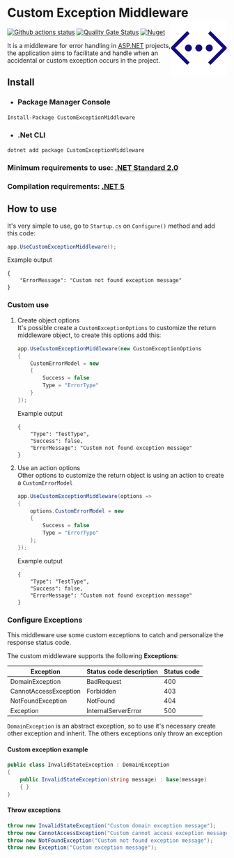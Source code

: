 # Custom Exception Middleware <img src="https://raw.githubusercontent.com/isaacnborges/custom-exception-middleware/master/docs/icon.png" align='right' />

[![Github actions status](https://github.com/isaacnborges/custom-exception-middleware/actions/workflows/deploy-pack.yml/badge.svg)](https://github.com/isaacnborges/custom-exception-middleware/actions/workflows/deploy-pack.yml)
[![Quality Gate Status](https://sonarcloud.io/api/project_badges/measure?project=isaacnborges_custom-exception-middleware&metric=alert_status)](https://sonarcloud.io/dashboard?id=isaacnborges_custom-exception-middleware)
[![Nuget](https://img.shields.io/nuget/v/CustomExceptionMiddleware?label=Nuget&style=flat)](https://www.nuget.org/packages/CustomExceptionMiddleware/)

It is a middleware for error handling in [ASP.NET](https://dotnet.microsoft.com/apps/aspnet) projects, the application aims to facilitate and handle when an accidental or custom exception occurs in the project.

## Install

- ### Package Manager Console

```
Install-Package CustomExceptionMiddleware
```

- ### .Net CLI

```
dotnet add package CustomExceptionMiddleware
```

### Minimum requirements to use: [.NET Standard 2.0](https://docs.microsoft.com/en-us/dotnet/standard/net-standard)

### Compilation requirements: [.NET 5](https://dotnet.microsoft.com/download/dotnet/5.0)

## How to use

It's very simple to use, go to `Startup.cs` on `Configure()` method and add this code:

```c#
app.UseCustomExceptionMiddleware();
```

Example output    
```
{
    "ErrorMessage": "Custom not found exception message"
}
```

### Custom use
1. Create object options <br/>
It's possible create a `CustomExceptionOptions` to customize the return middleware object, to create this options add this:

    ```c#
    app.UseCustomExceptionMiddleware(new CustomExceptionOptions
    {
        CustomErrorModel = new
        {
            Success = false
            Type = "ErrorType"
        }
    });
    ```

    Example output
    ```
    {
        "Type": "TestType",
        "Success": false,
        "ErrorMessage": "Custom not found exception message"
    }
    ```

2. Use an action options <br/>
Other options to customize the return object is using an action to create a `CustomErrorModel`
    ```c#
    app.UseCustomExceptionMiddleware(options =>
    {
        options.CustomErrorModel = new
        {
            Success = false
            Type = "ErrorType"
        };
    });
    ```

    Example output
    ```
    {
        "Type": "TestType",
        "Success": false,
        "ErrorMessage": "Custom not found exception message"
    }
    ```

### Configure Exceptions
This middleware use some custom exceptions to catch and personalize the response status code.

The custom middleware supports the following **Exceptions**:

| Exception             | Status code description | Status code |
|-----------------------|-------------------------|-------------|
| DomainException       | BadRequest              | 400         |
| CannotAccessException | Forbidden               | 403         |
| NotFoundException     | NotFound                | 404         |
| Exception             | InternalServerError     | 500         |

`DomainException` is an abstract exception, so to use it's necessary create other exception and inherit. The others exceptions only throw an exception

#### Custom exception example
```c#
public class InvalidStateException : DomainException
{
    public InvalidStateException(string message) : base(message)
    { }
}
```    

#### Throw exceptions
```c#
throw new InvalidStateException("Custom domain exception message");
throw new CannotAccessException("Custom cannot access exception message");
throw new NotFoundException("Custom not found exception message");
throw new Exception("Custom exception message");
```